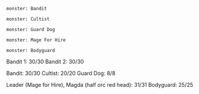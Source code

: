 ```statblock
monster: Bandit
```

```statblock
monster: Cultist
```

```statblock
monster: Guard Dog
```

```statblock
monster: Mage For Hire
```


```statblock
monster: Bodyguard
```

Bandit 1: 30/30
Bandit 2: 30/30

Bandit: 30/30
Cultist: 20/20
Guard Dog: 8/8

Leader (Mage for Hire), Magda (half orc red head): 31/31
Bodyguard: 25/25
